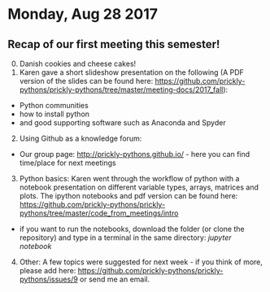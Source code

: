 # Monday, Aug 28 2017

## Recap of our first meeting this semester!
0. Danish cookies and cheese cakes!
1. Karen gave a short slideshow presentation on the following (A PDF version of the slides can be found here: https://github.com/prickly-pythons/prickly-pythons/tree/master/meeting-docs/2017_fall):
  - Python communities
  - how to install python 
  - and good supporting software such as Anaconda and Spyder
2. Using Github as a knowledge forum:
  - Our group page: http://prickly-pythons.github.io/ - here you can find time/place for next meetings
3. Python basics: Karen went through the workflow of python with a notebook presentation on different variable types, arrays, matrices and plots. The ipython notebooks and pdf version can be found here: https://github.com/prickly-pythons/prickly-pythons/tree/master/code_from_meetings/intro
  - if you want to run the notebooks, download the folder (or clone the repository) and type in a terminal in the same directory: *jupyter notebook*
4. Other:
A few topics were suggested for next week - if you think of more, please add here: https://github.com/prickly-pythons/prickly-pythons/issues/9 or send me an email.


